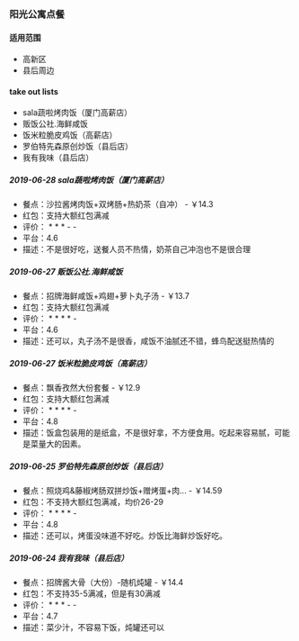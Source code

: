 ### 阳光公寓点餐
#### 适用范围
* 高新区
* 县后周边

#### take out lists
* sala蔬啦烤肉饭（厦门高薪店）
* 贩饭公社.海鲜咸饭
* 饭米粒脆皮鸡饭（高薪店）
* 罗伯特先森原创炒饭（县后店）
* 我有我味（县后店）

##### 2019-06-28 sala蔬啦烤肉饭（厦门高薪店）

* 餐点：沙拉酱烤肉饭+双烤肠+热奶茶（自冲） - ￥14.3
* 红包：支持大额红包满减
* 评价： * * * - -
* 平台：4.6
* 描述：不是很好吃，送餐人员不热情，奶茶自己冲泡也不是很合理

##### 2019-06-27 贩饭公社.海鲜咸饭

* 餐点：招牌海鲜咸饭+鸡翅+萝卜丸子汤 - ￥13.7
* 红包：支持大额红包满减
* 评价： * * * * -
* 平台：4.6
* 描述：还可以，丸子汤不是很香，咸饭不油腻还不错，蜂鸟配送挺热情的

##### 2019-06-27 饭米粒脆皮鸡饭（高薪店）

* 餐点：飘香孜然大份套餐 - ￥12.9
* 红包：支持大额红包满减
* 评价： * * * * -
* 平台：4.8
* 描述：饭盒包装用的是纸盒，不是很好拿，不方便食用。吃起来容易腻，可能是菜量大的因素。

##### 2019-06-25 罗伯特先森原创炒饭（县后店）

* 餐点：照烧鸡&藤椒烤肠双拼炒饭+赠烤蛋+肉... - ￥14.59
* 红包：不支持大额红包满减，均价26-29
* 评价： * * * * -
* 平台：4.8
* 描述：还可以，烤蛋没味道不好吃。炒饭比海鲜炒饭好吃。

##### 2019-06-24 我有我味（县后店）

* 餐点：招牌酱大骨（大份）-随机炖罐 - ￥14.4
* 红包：不支持35-5满减，但是有30满减
* 评价： * * * - -
* 平台：4.7
* 描述：菜少汁，不容易下饭，炖罐还可以
